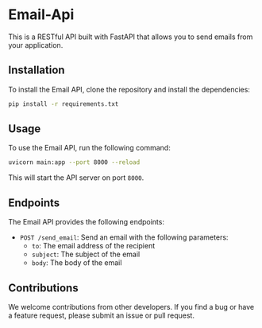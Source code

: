 # Email-Api  
This is a RESTful API built with FastAPI that allows you to send emails from your application.  
## Installation

To install the Email API, clone the repository and install the dependencies:

```bash
pip install -r requirements.txt
```

## Usage

To use the Email API, run the following command:

```bash
uvicorn main:app --port 8000 --reload
```

This will start the API server on port `8000`.

## Endpoints

The Email API provides the following endpoints:

- `POST /send_email`: Send an email with the following parameters:
  - `to`: The email address of the recipient
  - `subject`: The subject of the email
  - `body`: The body of the email  
  
## Contributions

We welcome contributions from other developers. If you find a bug or have a feature request, please submit an issue or pull request.
